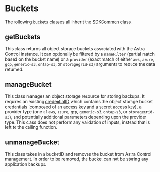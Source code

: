 # Buckets

The following `buckets` classes all inherit the [SDKCommon](../common/README.md#SDKCommon) class.

## getBuckets

This class returns all object storage buckets associated with the Astra Control instance.  It can optionally be filtered by a `nameFilter` (partial match based on the bucket name) or a `provider` (exact match of either `aws`, `azure`, `gcp`, `generic-s3`, `ontap-s3`, or `storagegrid-s3`) arguments to reduce the data returned.

## manageBucket

This class manages an object storage resource for storing backups.  It requires an existing [credentialID](#createCredential) which contains the object storage bucket credentials (composed of an access key and a secret access key), a provider type (one of `aws`, `azure`, `gcp`, `generic-s3`, `ontap-s3`, or `storagegrid-s3`), and potentially additional parameters depending upon the provider type.  This class does not perform any validation of inputs, instead that is left to the calling function.

## unmanageBucket

This class takes in a bucketID and removes the bucket from Astra Control management.  In order to be removed, the bucket can not be storing any application backups.
